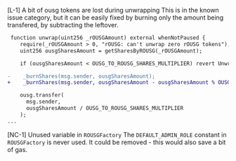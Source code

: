 [L-1] A bit of ousg tokens are lost during unwrapping
This is in the known issue category, but it can be easily fixed by burning only the amount being transfered, by subtracting the leftover.
```diff
 function unwrap(uint256 _rOUSGAmount) external whenNotPaused {
    require(_rOUSGAmount > 0, "rOUSG: can't unwrap zero rOUSG tokens");
    uint256 ousgSharesAmount = getSharesByROUSG(_rOUSGAmount);

    if (ousgSharesAmount < OUSG_TO_ROUSG_SHARES_MULTIPLIER) revert UnwrapTooSmall();

-    _burnShares(msg.sender, ousgSharesAmount);
+    _burnShares(msg.sender, ousgSharesAmount - ousgSharesAmount % OUSG_TO_ROUSG_SHARES_MULTIPLIER);

    ousg.transfer(
      msg.sender,
      ousgSharesAmount / OUSG_TO_ROUSG_SHARES_MULTIPLIER
    );
...
```

[NC-1] Unused variable in `ROUSGFactory`
The `DEFAULT_ADMIN_ROLE` constant in `ROUSGFactory` is never used. It could be removed - this would also save a bit of gas.